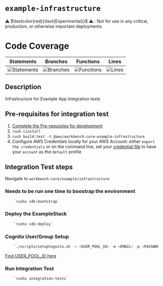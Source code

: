 # `example-infrastructure`

⚠️ $\textcolor{red}{\text{Experimental}}$ ⚠️ : Not for use in any critical, production, or otherwise important deployments

# Code Coverage
| Statements                  | Branches                | Functions                 | Lines             |
| --------------------------- | ----------------------- | ------------------------- | ----------------- |
| ![Statements](https://img.shields.io/badge/statements-100%25-brightgreen.svg?style=flat) | ![Branches](https://img.shields.io/badge/branches-100%25-brightgreen.svg?style=flat) | ![Functions](https://img.shields.io/badge/functions-100%25-brightgreen.svg?style=flat) | ![Lines](https://img.shields.io/badge/lines-100%25-brightgreen.svg?style=flat) |

 ## Description

 Infrastructure for Example App integration tests

 ## Pre-requisites for integration test
 1. [Complete the Pre-requisites for development](./../../../DEVELOPMENT.md/#prerequisites-for-development)
 2. `rush cinstall`
 3. `rush build:test -t @aws/workbench-core-example-infrastructure`
 4. Configure AWS Credentials locally for your AWS Account: either `export the credentials` or on the command line, set your [credential file](https://docs.aws.amazon.com/cli/latest/userguide/cli-configure-profiles.html) to have your `account` as the `default` profile

 ## Integration Test steps
 Navigate to `workbench-core/example/infrastructure`

 ### Needs to be run one time to boostrap the environment
```bash
    `rushx cdk:bootstrap`
```

### Deploy the ExampleStack
```bash
    `rushx cdk:deploy`
```

### Cognito User/Group Setup
```bash
    `./scripts/setupCognito.sh -u <USER_POOL_ID> -e <EMAIL> -p <PASSWORD> -r <REGION> -c`
```
[Find USER_POOL_ID here](./src/config/testEnv.json#L13)

### Run Integration Test
```bash
    `rushx integration-tests`
```
